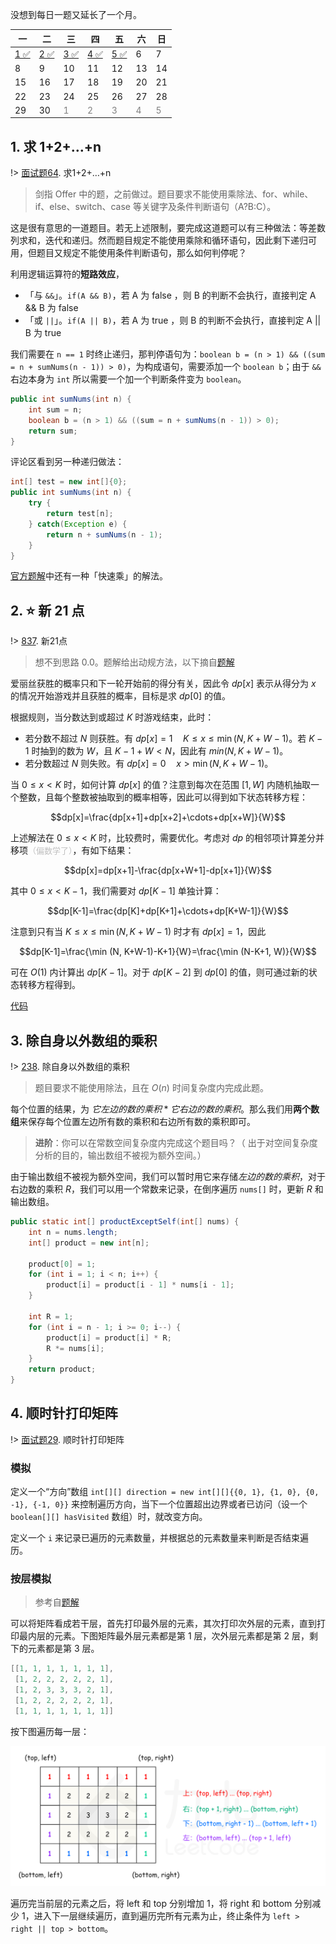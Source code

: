 没想到每日一题又延长了一个月。

| 一                                                                               | 二                                                   | 三                                                   | 四                                                                    | 五                                                                         | 六                        | 日                        |
| -------------------------------------------------------------------------------- | ---------------------------------------------------- | ---------------------------------------------------- | --------------------------------------------------------------------- | -------------------------------------------------------------------------- | ------------------------- | ------------------------- |
| [1 ✅](https://leetcode-cn.com/problems/kids-with-the-greatest-number-of-candies) | [2 ✅](https://leetcode-cn.com/problems/qiu-12n-lcof) | [3 ✅](https://leetcode-cn.com/problems/new-21-game/) | [4 ✅](https://leetcode-cn.com/problems/product-of-array-except-self/) | [5 ✅](https://leetcode-cn.com/problems/shun-shi-zhen-da-yin-ju-zhen-lcof/) | 6                         | 7                         |
| 8                                                                                | 9                                                    | 10                                                   | 11                                                                    | 12                                                                         | 13                        | 14                        |
| 15                                                                               | 16                                                   | 17                                                   | 18                                                                    | 19                                                                         | 20                        | 21                        |
| 22                                                                               | 23                                                   | 24                                                   | 25                                                                    | 26                                                                         | 27                        | 28                        |
| 29                                                                               | 30                                                   | <font color=gray>1</font>                            | <font color=gray>2</font>                                             | <font color=gray>3</font>                                                  | <font color=gray>4</font> | <font color=gray>5</font> |

## 1. 求 1+2+…+n

!> [面试题64](https://leetcode-cn.com/problems/qiu-12n-lcof/). 求1+2+…+n

> 剑指 Offer 中的题，之前做过。题目要求不能使用乘除法、for、while、if、else、switch、case 等关键字及条件判断语句（A?B:C）。

这是很有意思的一道题目。若无上述限制，要完成这道题可以有三种做法：等差数列求和，迭代和递归。然而题目规定不能使用乘除和循环语句，因此剩下递归可用，但题目又规定不能使用条件判断语句，那么如何判停呢？

利用逻辑运算符的**短路效应**，
- 「与 `&&`」。`if(A && B)`，若 A 为 false ，则 B 的判断不会执行，直接判定 A && B 为 false
- 「或 `||`」。`if(A || B)`，若 A 为 true ，则 B 的判断不会执行，直接判定 A || B 为 true

我们需要在 `n == 1` 时终止递归，那判停语句为：`boolean b = (n > 1) && ((sum = n + sumNums(n - 1)) > 0)`，为构成语句，需要添加一个 `boolean b`；由于 `&&` 右边本身为 `int` 所以需要一个加一个判断条件变为 `boolean`。

```java
public int sumNums(int n) {
    int sum = n;
    boolean b = (n > 1) && ((sum = n + sumNums(n - 1)) > 0);
    return sum;
}
```

评论区看到另一种递归做法：

```java
int[] test = new int[]{0};
public int sumNums(int n) {
    try {
        return test[n];
    } catch(Exception e) {
        return n + sumNums(n - 1);
    }
}
```

[官方题解](https://leetcode-cn.com/problems/qiu-12n-lcof/solution/qiu-12n-by-leetcode-solution/)中还有一种「快速乘」的解法。

## 2. ⭐ 新 21 点

!> [837](https://leetcode-cn.com/problems/new-21-game/). 新21点

> 想不到思路 0.0。题解给出动规方法，以下摘自[题解](https://leetcode-cn.com/problems/new-21-game/solution/xin-21dian-by-leetcode-solution/)


爱丽丝获胜的概率只和下一轮开始前的得分有关，因此令 $dp[x]$ 表示从得分为 $x$ 的情况开始游戏并且获胜的概率，目标是求 $dp[0]$ 的值。

根据规则，当分数达到或超过 $K$ 时游戏结束，此时：
- 若分数不超过 $N$ 则获胜。有 $dp[x] = 1 \quad K \leq x \leq \min (N, K+W-1)$。若 $K - 1$ 时抽到的数为 $W$，且 $K - 1 + W < N$，因此有 $min (N, K+W-1)$。
- 若分数超过 $N$ 则失败。有 $dp[x] = 0 \quad x>\min (N, K+W-1)$。

当 $0 \leq x < K$ 时，如何计算 $dp[x]$ 的值？注意到每次在范围 $[1, W]$ 内随机抽取一个整数，且每个整数被抽取到的概率相等，因此可以得到如下状态转移方程：

$$dp[x]=\frac{dp[x+1]+dp[x+2]+\cdots+dp[x+W]}{W}$$

上述解法在 $0 \leq x < K$ 时，比较费时，需要优化。考虑对 $dp$ 的相邻项计算差分并移项<font color="#c0c0c0" size="2">（偏数学了）</font>，有如下结果：

$$dp[x]=dp[x+1]-\frac{dp[x+W+1]-dp[x+1]}{W}$$

其中 $0 \leq x < K - 1$，我们需要对 $dp[K - 1]$ 单独计算：

$$dp[K-1]=\frac{dp[K]+dp[K+1]+\cdots+dp[K+W-1]}{W}$$

注意到只有当 $K \leq x\leq \min(N, K+W-1)$ 时才有 $dp[x]=1$，因此

$$dp[K-1]=\frac{\min (N, K+W-1)-K+1}{W}=\frac{\min (N-K+1, W)}{W}$$

可在 $O(1)$ 内计算出 $dp[K - 1]$。对于 $dp[K-2]$ 到 $dp[0]$ 的值，则可通过新的状态转移方程得到。

[代码](https://github.com/JingqingLin/LeetCode/blob/master/%E6%AF%8F%E6%97%A5%E4%B8%80%E9%A2%98%20-%202020.06/837.%20%E6%96%B021%E7%82%B9/src/Solution.java)

## 3. 除自身以外数组的乘积

!> [238](https://leetcode-cn.com/problems/product-of-array-except-self/). 除自身以外数组的乘积

> 题目要求不能使用除法，且在 $O(n)$ 时间复杂度内完成此题。

每个位置的结果，为 $它左边的数的乘积 * 它右边的数的乘积$。那么我们用**两个数组**来保存每个位置左边所有数的乘积和右边所有数的乘积即可。

> **进阶**：你可以在常数空间复杂度内完成这个题目吗？（ 出于对空间复杂度分析的目的，输出数组不被视为额外空间。）

由于输出数组不被视为额外空间，我们可以暂时用它来存储*左边的数的乘积*，对于右边数的乘积 $R$，我们可以用一个常数来记录，在倒序遍历 `nums[]` 时，更新 $R$ 和输出数组。

```java
public static int[] productExceptSelf(int[] nums) {
    int n = nums.length;
    int[] product = new int[n];
    
    product[0] = 1;
    for (int i = 1; i < n; i++) {
        product[i] = product[i - 1] * nums[i - 1];
    }
    
    int R = 1;
    for (int i = n - 1; i >= 0; i--) {
        product[i] = product[i] * R;
        R *= nums[i];
    }
    return product;
}
```

## 4. 顺时针打印矩阵

!> [面试题29](https://leetcode-cn.com/problems/shun-shi-zhen-da-yin-ju-zhen-lcof/). 顺时针打印矩阵

### 模拟

定义一个“方向”数组 `int[][] direction = new int[][]{{0, 1}, {1, 0}, {0, -1}, {-1, 0}}` 来控制遍历方向，当下一个位置超出边界或者已访问（设一个 `boolean[][] hasVisited` 数组）时，就改变方向。

定义一个 `i` 来记录已遍历的元素数量，并根据总的元素数量来判断是否结束遍历。

### 按层模拟

> 参考自[题解](https://leetcode-cn.com/problems/shun-shi-zhen-da-yin-ju-zhen-lcof/solution/shun-shi-zhen-da-yin-ju-zhen-by-leetcode-solution/)

可以将矩阵看成若干层，首先打印最外层的元素，其次打印次外层的元素，直到打印最内层的元素。下图矩阵最外层元素都是第 1 层，次外层元素都是第 2 层，剩下的元素都是第 3 层。

```java
[[1, 1, 1, 1, 1, 1, 1],
 [1, 2, 2, 2, 2, 2, 1],
 [1, 2, 3, 3, 3, 2, 1],
 [1, 2, 2, 2, 2, 2, 1],
 [1, 1, 1, 1, 1, 1, 1]]
```

按下图遍历每一层：

![](_images/june-4-1.png ':class=image-80')

遍历完当前层的元素之后，将 left 和 top 分别增加 1，将 right 和 bottom 分别减少 1，进入下一层继续遍历，直到遍历完所有元素为止，终止条件为 `left > right || top > bottom`。